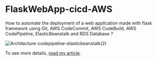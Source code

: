 # FlaskWebApp-cicd-AWS
How to automate the deployment of a web application made with flask framework using Git, AWS CodeCommit, AWS CodeBuild, AWS CodePipeline, ElasticBeanstalk and RDS Database ?


![Architecture-codepipeline-elasticbeanstalk(2)](https://github.com/saraengineer/FlaskWebApp-cicd-AWS/assets/20047882/62b4a21b-2d26-4b82-b528-0c3a52c927f3)

To see more details, [read my article](https://medium.com/@mengineer/learning-aws-codepipeline-hands-on-learning-part2-59c2b1b5a6e1).
